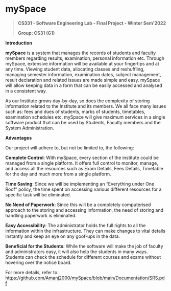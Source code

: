 # mySpace

>**CS331 - Software Engineering Lab - Final Project - Winter Sem'2022**
>
>**Group: CS31 (G1)**

**Introduction**

**mySpace** is a system that manages the records of students and faculty members regarding results, examination, personal information etc. Through mySpace, extensive information will be available at your fingertips and at any time. Viewing student data, allocating classes and reshuffling, managing semester information, examination dates, subject management, result declaration and related issues are made simple and easy. mySpace will allow keeping data in a form that can be easily accessed and analysed in a consistent way.

As our Institute grows day-by-day, so does the complexity of storing information related to the Institute and its members. We all face many issues such as: fees and dues of students, marks of students, timetables, examination schedules etc. mySpace will give maximum services in a single software product that can be used by Students, Faculty members and the System Administration.

**Advantages**

Our project will adhere to, but not be limited to, the following:

**Complete Control**: With mySpace, every section of the institute could be managed from a single platform. It offers full control to monitor, manage, and access all the resources such as Exam Details, Fees Details, Timetable for the day and much more from a single platform.

**Time Saving**: Since we will be implementing an “Everything under One Roof” policy, the time spent on accessing various different resources for a specific task will be eliminated.

**No Need of Paperwork**: Since this will be a completely computerised approach to the storing and accessing information, the need of storing and handling paperwork is eliminated. 

**Easy Accessibility**: The administrator holds the full rights to all the information within the infrastructure. They can make changes to vital details instantly and keep an eye on any goof-ups in the data.

**Beneficial for the Students**: While the software will make the job of faculty and administrators easy, it will also help the students in many ways. Students can check the schedule for different courses and exams without hovering over the notice board.

For more details, refer to: https://github.com/Amanj2000/mySpace/blob/main/Documentation/SRS.pdf
